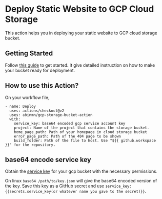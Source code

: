 # Deploy Static Website to GCP Cloud Storage

This action helps you in deploying your static website to GCP cloud storage bucket. 

## Getting Started

Follow <a href="https://cloud.google.com/storage/docs/hosting-static-website">this guide</a> to get started. It give detailed instruction on how to make your bucket ready for deployment.

## How to use this Action?

On your workflow file,
```
- name: Deploy
  uses: actions/checkout@v2
  uses: abinmn/gcp-storage-bucket-action
  with:
    service_key: base64 encoded gcp service account key
    project: Name of the project that contains the storage bucket.
    home_page_path: Path of your homepage in cloud storage bucket
    error_page_path: Path of the 404 page to be shown
    build_folder: Path of the file to host. Use "${{ github.workspace }}" for the repository.
```

## base64 encode service key

Obtain the <a href="https://cloud.google.com/iam/docs/creating-managing-service-account-keys">service key</a> for your gcp bucket with the necessary permissions.

On linux ```base64 /path/to/key.json``` will give the base64 encoded version of the key. Save this key as a GitHub secret and use ```service_key: {{secrets.service_key(or whatever name you gave to the secret)}}```.
